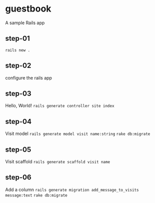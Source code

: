 # guestbook
A sample Rails app

## step-01
`rails new .`

## step-02
configure the rails app

## step-03
Hello, World!
`rails generate controller site index`

## step-04
Visit model
`rails generate model visit name:string`
`rake db:migrate`

## step-05
Visit scaffold
`rails generate scaffold visit name`

## step-06
Add a column
`rails generate migration add_message_to_visits message:text`
`rake db:migrate`
